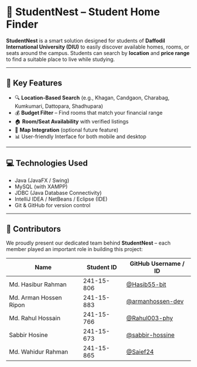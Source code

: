# 🏡 StudentNest – Student Home Finder

**StudentNest** is a smart solution designed for students of **Daffodil International University (DIU)** to easily discover available homes, rooms, or seats around the campus. Students can search by **location** and **price range** to find a suitable place to live while studying.

---

## 🌟 Key Features

- 🔍 **Location-Based Search** (e.g., Khagan, Candgaon, Charabag, Kumkumari, Dattopara, Shadhupara)
- 💰 **Budget Filter** – Find rooms that match your financial range
- 🏠 **Room/Seat Availability** with verified listings
- 📍 **Map Integration** (optional future feature)
- 📊 User-friendly Interface for both mobile and desktop

---

## 💻 Technologies Used

- Java (JavaFX / Swing)
- MySQL (with XAMPP)
- JDBC (Java Database Connectivity)
- IntelliJ IDEA / NetBeans / Eclipse (IDE)
- Git & GitHub for version control

---

## 👥 Contributors

We proudly present our dedicated team behind **StudentNest** – each member played an important role in building this project:

| Name                    | Student ID    | GitHub Username / ID            |
|-------------------------|---------------|----------------------------------|
| Md. Hasibur Rahman      | 241-15-806    | [@Hasib55-bit](https://github.com/Hasib55-bit) |
| Md. Arman Hossen Ripon  | 241-15-883    | [@armanhossen-dev](https://github.com/armanhossen-dev) |
| Md. Rahul Hossain       | 241-15-766    | [@Rahul003-phy](https://github.com/Rahul003-phy) |
| Sabbir Hosine           | 241-15-673    | [@sabbir-hossine](https://github.com/sabbir-hossine) |
| Md. Wahidur Rahman      | 241-15-865    | [@Saief24](https://github.com/Saief24) |
